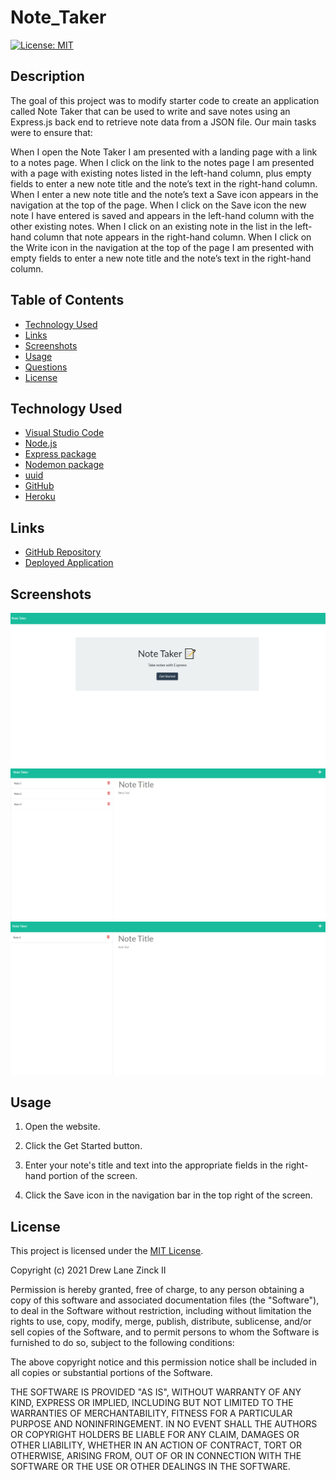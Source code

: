 # Note_Taker

[![License: MIT](https://img.shields.io/badge/License-MIT-yellow.svg)](https://opensource.org/licenses/MIT)


## Description

The goal of this project was to modify starter code to create an application called Note Taker that can be used to write and save notes using an Express.js back end to retrieve note data from a JSON file. Our main tasks were to ensure that:

When I open the Note Taker I am presented with a landing page with a link to a notes page. When I click on the link to the notes page I am presented with a page with existing notes listed in the left-hand column, plus empty fields to enter a new note title and the note’s text in the right-hand column. When I enter a new note title and the note’s text a Save icon appears in the navigation at the top of the page. When I click on the Save icon the new note I have entered is saved and appears in the left-hand column with the other existing notes. When I click on an existing note in the list in the left-hand column that note appears in the right-hand column. When I click on the Write icon in the navigation at the top of the page I am presented with empty fields to enter a new note title and the note’s text in the right-hand column.


## Table of Contents

- [Technology Used](#technology-used)
- [Links](#links)
- [Screenshots](#screenshots)
- [Usage](#usage)
- [Questions](#questions)
- [License](#license)


## Technology Used

- [Visual Studio Code](https://code.visualstudio.com/)
- [Node.js](https://nodejs.org/en/)
- [Express package](https://www.npmjs.com/package/express)
- [Nodemon package](https://www.npmjs.com/package/nodemon)
- [uuid](https://www.npmjs.com/package/uuid)
- [GitHub](https://www.github.com)
- [Heroku](https://www.heroku.com)


## Links

- [GitHub Repository](https://github.com/dlzinck/Note_Taker)
- [Deployed Application](https://afternoon-garden-55268.herokuapp.com/)


## Screenshots

![Landing Page](/assets/images/homepage.png)
![Note Page](/assets/images/notespage01.png)
![Deleted Notes 1 & 2](/assets/images/notesdeleted.png)


## Usage

1. Open the website.

2. Click the Get Started button.

3. Enter your note's title and text into the appropriate fields in the right-hand portion of the screen.

4. Click the Save icon in the navigation bar in the top right of the screen.


## License

This project is licensed under the [MIT License](https://choosealicense.com/licenses/mit).

Copyright (c) 2021 Drew Lane Zinck II

Permission is hereby granted, free of charge, to any person obtaining a copy of this software and associated documentation files (the "Software"), to deal in the Software without restriction, including without limitation the rights to use, copy, modify, merge, publish, distribute, sublicense, and/or sell copies of the Software, and to permit persons to whom the Software is furnished to do so, subject to the following conditions:

The above copyright notice and this permission notice shall be included in all copies or substantial portions of the Software.

THE SOFTWARE IS PROVIDED "AS IS", WITHOUT WARRANTY OF ANY KIND, EXPRESS OR IMPLIED, INCLUDING BUT NOT LIMITED TO THE WARRANTIES OF MERCHANTABILITY, FITNESS FOR A PARTICULAR PURPOSE AND NONINFRINGEMENT. IN NO EVENT SHALL THE AUTHORS OR COPYRIGHT HOLDERS BE LIABLE FOR ANY CLAIM, DAMAGES OR OTHER LIABILITY, WHETHER IN AN ACTION OF CONTRACT, TORT OR OTHERWISE, ARISING FROM, OUT OF OR IN CONNECTION WITH THE SOFTWARE OR THE USE OR OTHER DEALINGS IN THE
SOFTWARE.